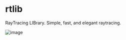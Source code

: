 # rtlib
RayTracing LIBrary. Simple, fast, and elegant raytracing.

![image](https://github.com/harubaru/rtlib/assets/26317155/b183430d-9a1f-4488-a36e-fb8e262bbb62)
